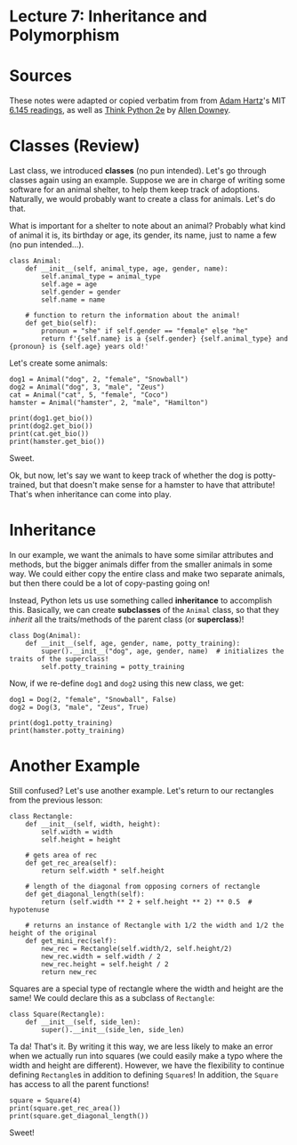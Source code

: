 # Lecture 7: Inheritance and Polymorphism

# Sources

These notes were adapted or copied verbatim from from [Adam Hartz](https://hz.mit.edu/)'s MIT [6.145 readings](https://hz.mit.edu/catsoop/6.145/), as well as [Think Python 2e](https://greenteapress.com/wp/think-python-2e/) by [Allen Downey](http://www.allendowney.com/wp/).

# Classes (Review)

Last class, we introduced **classes** (no pun intended). Let's go through classes again using an example. Suppose we are in charge of writing some software for an animal shelter, to help them keep track of adoptions. Naturally, we would probably want to create a class for animals. Let's do that.

What is important for a shelter to note about an animal? Probably what kind of animal it is, its birthday or age, its gender, its name, just to name a few (no pun intended...).

```
class Animal:
    def __init__(self, animal_type, age, gender, name):
        self.animal_type = animal_type
        self.age = age
        self.gender = gender
        self.name = name

    # function to return the information about the animal!
    def get_bio(self):
        pronoun = "she" if self.gender == "female" else "he"
        return f'{self.name} is a {self.gender} {self.animal_type} and {pronoun} is {self.age} years old!'
```

Let's create some animals:

```
dog1 = Animal("dog", 2, "female", "Snowball")
dog2 = Animal("dog", 3, "male", "Zeus")
cat = Animal("cat", 5, "female", "Coco")
hamster = Animal("hamster", 2, "male", "Hamilton")

print(dog1.get_bio())
print(dog2.get_bio())
print(cat.get_bio())
print(hamster.get_bio())
```

Sweet.

Ok, but now, let's say we want to keep track of whether the dog is potty-trained, but that doesn't make sense for a hamster to have that attribute! That's when inheritance can come into play.

# Inheritance

In our example, we want the animals to have some similar attributes and methods, but the bigger animals differ from the smaller animals in some way. We could either copy the entire class and make two separate animals, but then there could be a lot of copy-pasting going on!

Instead, Python lets us use something called **inheritance** to accomplish this. Basically, we can create **subclasses** of the `Animal` class, so that they _inherit_ all the traits/methods of the parent class (or **superclass**)!

```
class Dog(Animal):
    def __init__(self, age, gender, name, potty_training):
        super().__init__("dog", age, gender, name)  # initializes the traits of the superclass!
        self.potty_training = potty_training
```

Now, if we re-define `dog1` and `dog2` using this new class, we get:

```
dog1 = Dog(2, "female", "Snowball", False)
dog2 = Dog(3, "male", "Zeus", True)

print(dog1.potty_training)
print(hamster.potty_training)
```

# Another Example

Still confused? Let's use another example. Let's return to our rectangles from the previous lesson:

```
class Rectangle:
    def __init__(self, width, height):
        self.width = width
        self.height = height

    # gets area of rec
    def get_rec_area(self):
        return self.width * self.height

    # length of the diagonal from opposing corners of rectangle
    def get_diagonal_length(self):
        return (self.width ** 2 + self.height ** 2) ** 0.5  # hypotenuse

    # returns an instance of Rectangle with 1/2 the width and 1/2 the height of the original
    def get_mini_rec(self):
        new_rec = Rectangle(self.width/2, self.height/2)
        new_rec.width = self.width / 2
        new_rec.height = self.height / 2
        return new_rec
```

Squares are a special type of rectangle where the width and height are the same! We could declare this as a subclass of `Rectangle`:

```
class Square(Rectangle):
    def __init__(self, side_len):
        super().__init__(side_len, side_len)
```

Ta da! That's it. By writing it this way, we are less likely to make an error when we actually run into squares (we could easily make a typo where the width and height are different). However, we have the flexibility to continue defining `Rectangle`s in addition to defining `Square`s! In addition, the `Square` has access to all the parent functions!

```
square = Square(4)
print(square.get_rec_area())
print(square.get_diagonal_length())
```

Sweet!

<!-- # Good Python Coding Practices

Now you know the basics of computer programming in Python. You have the foundational tools to build scripts from the ground up! Just like learning a new language, concepts will make more sense as you practice more. However, let's briefly touch on good coding practices so we can -->
